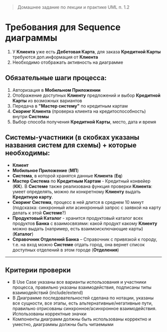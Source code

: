 >Домашнее задание по лекции и практике UML п. 1.2
# Требования для Sequence диаграммы     
1. У **Клиента** уже есть **Дебетовая Карта**, для заказа **Кредитной Карты** требуются доп.информация от **Клиента**
2. Необходимо отображать активность на диаграмме

## Обязательные шаги процесса:
1. Авторизация в **Мобильном Приложении**
2. Отображение доступных **Клиенту** предложений и выбор **Кредитной Карты** из возможных вариантов
3. Передача в **"Мастер систему"** по кредитным картам
4. **Скоринг** **Клиента** (проверка клиента на кредитоспособность) внутри **Системы**
5. Выбор способа получения **Кредитной Карты**, место, дата и время

## Системы-участники (в скобках указаны названия систем для схемы) + которые необходимы:
- **Клиент**
- **Мобильное Приложение** (**МП**)
- **Система**, в которой хранятся данные **Клиента** (**Eq**)
- **Мастер Система** по **Кредитным Картам** - Кредитный конвейер (**КК**). В **Системе** также реализована функция проверки **Клиента**: умеет определять, можно ли конкретному **Клиенту** выдать **Кредитную карту**. 
- **Скоринг Система**, процесс в ней длится в среднем 10 минут (подсказка: синхронный или асинхронный запрос с заявкой на карту делать к этой **Системе**?)
- **Продуктовый Каталог** - хранится продуктовый каталог всех продуктов **Банка** с взаимосвязями: какой продукт какому **Клиенту** можно выдать (например, есть взаимоисключающие карты) (**Каталог**)
- **Справочник Отделений Банка** – Справочник с привязкой к городу, т.е. на вход можно **Системе** отдать город, она вернет список доступных отделений в этом городе (**Отделения**)

-----
## Критерии проверки
- В Use Case указаны все варианты использования и участники процесса, правильно указаны взаимодействия, подписаны типы взаимодействий (include/extend)
- В Диаграмме последовательностей сделана по нотации, указаны все сущности, все этапы, есть альтернативные/негативные пути, правильно отрисованы синхронное/асинхронное взаимодействия. Использованы корректные значки
- Компоненты диаграмм должны быть использованы корректно и уместно, диаграммы должны быть читаемыми
